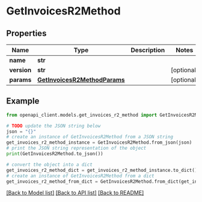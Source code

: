 # GetInvoicesR2Method


## Properties

Name | Type | Description | Notes
------------ | ------------- | ------------- | -------------
**name** | **str** |  | 
**version** | **str** |  | [optional] 
**params** | [**GetInvoicesR2MethodParams**](GetInvoicesR2MethodParams.md) |  | [optional] 

## Example

```python
from openapi_client.models.get_invoices_r2_method import GetInvoicesR2Method

# TODO update the JSON string below
json = "{}"
# create an instance of GetInvoicesR2Method from a JSON string
get_invoices_r2_method_instance = GetInvoicesR2Method.from_json(json)
# print the JSON string representation of the object
print(GetInvoicesR2Method.to_json())

# convert the object into a dict
get_invoices_r2_method_dict = get_invoices_r2_method_instance.to_dict()
# create an instance of GetInvoicesR2Method from a dict
get_invoices_r2_method_from_dict = GetInvoicesR2Method.from_dict(get_invoices_r2_method_dict)
```
[[Back to Model list]](../README.md#documentation-for-models) [[Back to API list]](../README.md#documentation-for-api-endpoints) [[Back to README]](../README.md)


